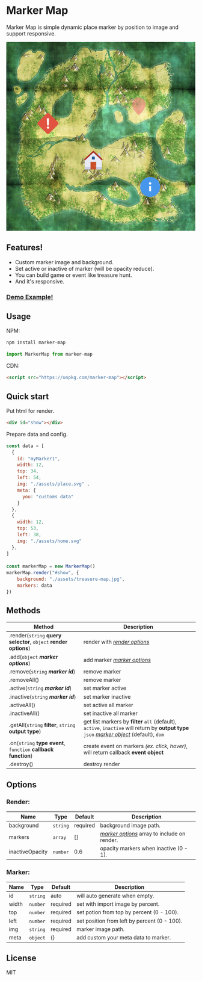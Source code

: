 # Marker Map

Marker Map is simple dynamic place marker by position to image and support responsive.

![enter image description here](https://github.com/angkarn/marker-map/raw/main/example/assets/screenshot.jpg)

## Features!
  -  Custom marker image and background.
  - Set active or inactive of marker (will be opacity reduce).
  - You can build game or event like treasure hunt.
  - And it's responsive.

### [Demo Example!](https://tues.cc/marker-map/example)

## Usage

NPM:
```bash
npm install marker-map
```
```javascript
import MarkerMap from marker-map
```

CDN:
```html
<script src="https://unpkg.com/marker-map"></script>
```

## Quick start
Put html for render.
```html
<div id="show"></div>
```

Prepare data and config.
```javascript
const data = [
  { 
    id: "myMarker1",
    width: 12,
    top: 34, 
    left: 54, 
    img: "./assets/place.svg" ,
    meta: {
	  you: "customs data"
    }
  },
  { 
    width: 12, 
    top: 53, 
    left: 38, 
    img: "./assets/home.svg"
  },
]

const markerMap = new MarkerMap()
markerMap.render("#show", {
    background: "./assets/treasure-map.jpg",
    markers: data
})
```

## Methods
|Method|Description|
|-|-|
| .render(`string` **query selector**, `object` **render options**) | render with [*render options*](#render) |
| .add(`object` ***marker options***) | add marker [*marker options*](#marker) |
| .remove(`string` ***marker id***) | remove marker|
| .removeAll() | remove marker|
| .active(`string` ***marker id***) | set marker active|
| .inactive(`string` ***marker id***) | set marker inactive|
|.activeAll()|set active all marker|
|.inactiveAll()|set inactive all marker|
|.getAll(`string` **filter**, `string` **output type**)|get list markers by **filter** `all` (default), `active`, `inactive` will return by **output type** `json` [*marker object*](#marker) (default), `dom` |
|.on(`string` **type event**, `function` **callback function**)|create event on markers *(ex. click, hover)*, will return callback **event object**|
|.destroy()|destroy render|


## Options

### Render:
|Name|Type|Default|Description|
|-|-|-|-|
| background | `string` | required | background image path.
| markers | `array` | [] | [*marker options*](#marker) array to include on render.|
| inactiveOpacity | `number` | 0.6 | opacity markers when inactive (0 - 1).|

### Marker:
|Name|Type|Default|Description|
|-|-|-|-|
| id | `string` | auto | will auto generate when empty.
| width | `number` | required | set with import image by percent.
| top | `number` | required | set potion from top by percent (0 - 100).
| left | `number` | required | set position from left by percent (0 - 100).
| img | `string` | required | marker image path.
| meta | `object` | {} | add custom your meta data to marker.

License
----
MIT
